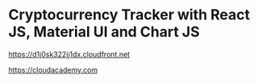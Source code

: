 # Cryptocurrency Tracker with React JS, Material UI and Chart JS

https://d1j0sk322jj1dx.cloudfront.net

https://cloudacademy.com
